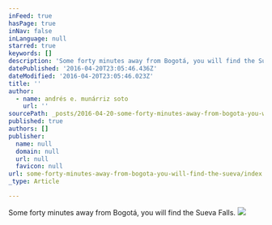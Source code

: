 ```yaml
---
inFeed: true
hasPage: true
inNav: false
inLanguage: null
starred: true
keywords: []
description: 'Some forty minutes away from Bogotá, you will find the Sueva Falls.'
datePublished: '2016-04-20T23:05:46.436Z'
dateModified: '2016-04-20T23:05:46.023Z'
title: ''
author:
  - name: andrés e. munárriz soto
    url: ''
sourcePath: _posts/2016-04-20-some-forty-minutes-away-from-bogota-you-will-find-the-sueva.md
published: true
authors: []
publisher:
  name: null
  domain: null
  url: null
  favicon: null
url: some-forty-minutes-away-from-bogota-you-will-find-the-sueva/index.html
_type: Article

---
```

Some forty minutes away from Bogotá, you will find the Sueva Falls.
![](https://s3-us-west-2.amazonaws.com/the-grid-img/p/b05a88abc34bf311d8dce7384ebba88af6ceaf2a.jpg)
